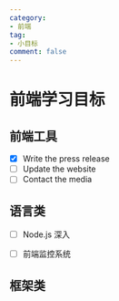```yaml
---
category:
- 前端
tag: 
- 小目标
comment: false
---
```


# 前端学习目标

## 前端工具

- [x] Write the press release
- [ ] Update the website
- [ ] Contact the media

## 语言类

- [ ] Node.js 深入
- [ ] 前端监控系统



## 框架类

